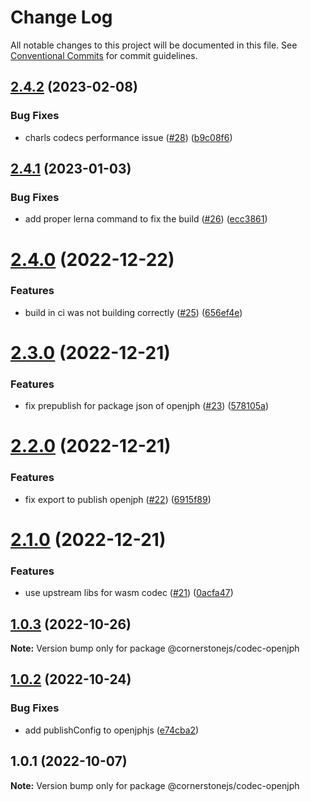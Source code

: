 # Change Log

All notable changes to this project will be documented in this file.
See [Conventional Commits](https://conventionalcommits.org) for commit guidelines.

## [2.4.2](https://github.com/chafey/openjphjs/compare/@cornerstonejs/codec-openjph@2.4.1...@cornerstonejs/codec-openjph@2.4.2) (2023-02-08)


### Bug Fixes

* charls codecs performance issue ([#28](https://github.com/chafey/openjphjs/issues/28)) ([b9c08f6](https://github.com/chafey/openjphjs/commit/b9c08f660dec5e6a1d92202c45364793f9cfd317))





## [2.4.1](https://github.com/chafey/openjphjs/compare/@cornerstonejs/codec-openjph@2.4.0...@cornerstonejs/codec-openjph@2.4.1) (2023-01-03)


### Bug Fixes

* add proper lerna command to fix the build ([#26](https://github.com/chafey/openjphjs/issues/26)) ([ecc3861](https://github.com/chafey/openjphjs/commit/ecc3861a22676221a3a94c1245000b1b6967223f))





# [2.4.0](https://github.com/chafey/openjphjs/compare/@cornerstonejs/codec-openjph@2.3.0...@cornerstonejs/codec-openjph@2.4.0) (2022-12-22)


### Features

* build in ci was not building correctly ([#25](https://github.com/chafey/openjphjs/issues/25)) ([656ef4e](https://github.com/chafey/openjphjs/commit/656ef4e296889cae915a1134bbb33d47c2e9313a))





# [2.3.0](https://github.com/chafey/openjphjs/compare/@cornerstonejs/codec-openjph@2.2.0...@cornerstonejs/codec-openjph@2.3.0) (2022-12-21)


### Features

* fix prepublish for package json of openjph ([#23](https://github.com/chafey/openjphjs/issues/23)) ([578105a](https://github.com/chafey/openjphjs/commit/578105aab46e4b2b217d575838e71332d26eb5e5))





# [2.2.0](https://github.com/chafey/openjphjs/compare/@cornerstonejs/codec-openjph@2.1.0...@cornerstonejs/codec-openjph@2.2.0) (2022-12-21)


### Features

* fix export to publish openjph ([#22](https://github.com/chafey/openjphjs/issues/22)) ([6915f89](https://github.com/chafey/openjphjs/commit/6915f89a3fe69dc012a274a971cf1b389d600b2e))





# [2.1.0](https://github.com/chafey/openjphjs/compare/@cornerstonejs/codec-openjph@1.0.3...@cornerstonejs/codec-openjph@2.1.0) (2022-12-21)


### Features

* use upstream libs for wasm codec  ([#21](https://github.com/chafey/openjphjs/issues/21)) ([0acfa47](https://github.com/chafey/openjphjs/commit/0acfa47a8832bfd074c6735d1fd5757f580b6b02))





## [1.0.3](https://github.com/chafey/openjphjs/compare/@cornerstonejs/codec-openjph@1.0.2...@cornerstonejs/codec-openjph@1.0.3) (2022-10-26)

**Note:** Version bump only for package @cornerstonejs/codec-openjph





## [1.0.2](https://github.com/chafey/openjphjs/compare/@cornerstonejs/codec-openjph@1.0.1...@cornerstonejs/codec-openjph@1.0.2) (2022-10-24)


### Bug Fixes

* add publishConfig to openjphjs ([e74cba2](https://github.com/chafey/openjphjs/commit/e74cba22e14125647f08dee1e7ae97893460eedf))





## 1.0.1 (2022-10-07)

**Note:** Version bump only for package @cornerstonejs/codec-openjph
